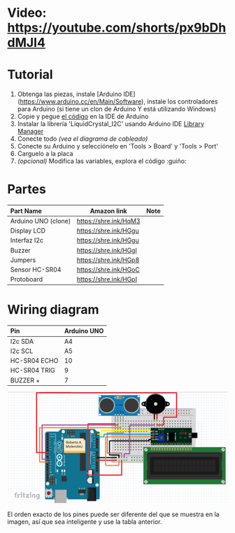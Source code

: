 # Video: https://youtube.com/shorts/px9bDhdMJI4


# Tutorial
1. Obtenga las piezas, instale [Arduino IDE] (https://www.arduino.cc/en/Main/Software), instale los controladores para Arduino (si tiene un clon de Arduino Y está utilizando Windows)
2. Copie y pegue [el código](https://github.com/ROBTRT421/Sensor-De-Distancia-Arduino/blob/main/sensor%20de%20distancia%20con%20buzz.ino.ino) en la IDE de Arduino
3. Instalar la librería 'LiquidCrystal_I2C' usando Arduino IDE [Library Manager](https://www.arduino.cc/en/Guide/Libraries#toc2)
4. Conecte todo _(vea el diagrama de cableado)_
5. Conecte su Arduino y selecciónelo en 'Tools > Board' y 'Tools > Port'
6. Carguelo a la placa
7. _(opcional)_ Modifica las variables, explora el código :guiño:


# Partes
Part Name            |      Amazon link       | Note
:------------------- | ---------------------- | :------------------------------------------------
Arduino UNO  (clone) | https://shre.ink/HqM3
Display LCD          | https://shre.ink/HGgu
Interfaz I2c         | https://shre.ink/HGgu 
Buzzer               | https://shre.ink/HGgl
Jumpers              | https://shre.ink/HGp8 |
Sensor HC-SR04       | https://shre.ink/HGoC | 
Protoboard           | https://shre.ink/HGpI | 



# Wiring diagram
Pin           | Arduino UNO
:------------ | :------------------
I2c SDA       | A4
I2c SCL       | A5
HC-SR04 ECHO  | 10
HC-SR04 TRIG  | 9
BUZZER  +     | 7


![wiring diagram]( https://github.com/ROBTRT421/Sensor-De-Distancia-Arduino/blob/main/Sensor%20de%20Distancia.png "wiring diagram")

El orden exacto de los pines puede ser diferente del que se muestra en la imagen, así que sea inteligente y use la tabla anterior.

